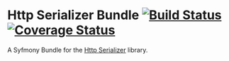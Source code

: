 # Http Serializer Bundle [![Build Status](https://travis-ci.org/geosocio/http-serializer-bundle.svg?branch=develop)](https://travis-ci.org/geosocio/http-serializer-bundle) [![Coverage Status](https://coveralls.io/repos/github/geosocio/http-serializer-bundle/badge.svg)](https://coveralls.io/github/geosocio/http-serializer-bundle)
A Syfmony Bundle for the [Http Serializer](https://github.com/geosocio/http-serializer) library.
